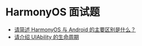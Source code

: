 # HarmonyOS 面试题

+ [请简述 HarmonyOS 与 Android 的主要区别是什么？](https://github.com/cnwutianhao/hmos-interview/blob/main/document/%E8%AF%B7%E7%AE%80%E8%BF%B0%20HarmonyOS%20%E4%B8%8E%20Android%20%E7%9A%84%E4%B8%BB%E8%A6%81%E5%8C%BA%E5%88%AB%E6%98%AF%E4%BB%80%E4%B9%88.md)
+ [请介绍 UIAbility 的生命周期](https://github.com/cnwutianhao/hmos-interview/blob/main/document/%E8%AF%B7%E4%BB%8B%E7%BB%8D%20UIAbility%20%E7%9A%84%E7%94%9F%E5%91%BD%E5%91%A8%E6%9C%9F.md)

